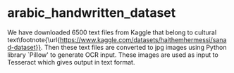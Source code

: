 # arabic_handwritten_dataset

We have downloaded 6500 text files from Kaggle that belong to cultural text\footnote{\url{https://www.kaggle.com/datasets/haithemhermessi/sanad-dataset}}. Then these text files are converted to jpg images using Python library `Pillow' to generate OCR input. These images are used as input to Tesseract which gives output in text format.